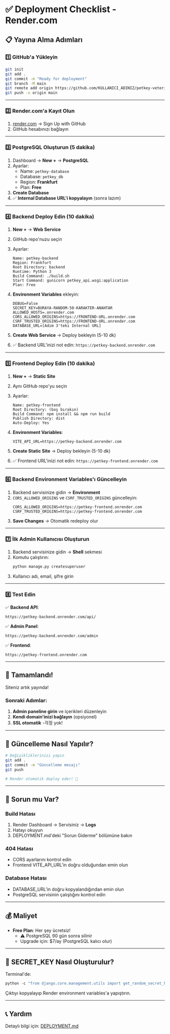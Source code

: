 # ✅ Deployment Checklist - Render.com

## 📋 Yayına Alma Adımları

### 1️⃣ GitHub'a Yükleyin

```bash
git init
git add .
git commit -m "Ready for deployment"
git branch -M main
git remote add origin https://github.com/KULLANICI_ADINIZ/petkey-veteriner.git
git push -u origin main
```

---

### 2️⃣ Render.com'a Kayıt Olun

1. [render.com](https://render.com) → Sign Up with GitHub
2. GitHub hesabınızı bağlayın

---

### 3️⃣ PostgreSQL Oluşturun (5 dakika)

1. Dashboard → **New +** → **PostgreSQL**
2. Ayarlar:
   - Name: `petkey-database`
   - Database: `petkey_db`
   - Region: **Frankfurt**
   - Plan: **Free**
3. **Create Database**
4. ✅ **Internal Database URL'i kopyalayın** (sonra lazım)

---

### 4️⃣ Backend Deploy Edin (10 dakika)

1. **New +** → **Web Service**
2. GitHub repo'nuzu seçin
3. Ayarlar:
   ```
   Name: petkey-backend
   Region: Frankfurt
   Root Directory: backend
   Runtime: Python 3
   Build Command: ./build.sh
   Start Command: gunicorn petkey_api.wsgi:application
   Plan: Free
   ```

4. **Environment Variables** ekleyin:
   ```
   DEBUG=False
   SECRET_KEY=BURAYA-RANDOM-50-KARAKTER-ANAHTAR
   ALLOWED_HOSTS=.onrender.com
   CORS_ALLOWED_ORIGINS=https://FRONTEND-URL.onrender.com
   CSRF_TRUSTED_ORIGINS=https://FRONTEND-URL.onrender.com
   DATABASE_URL=[Adım 3'teki Internal URL]
   ```

5. **Create Web Service** → Deploy bekleyin (5-10 dk)
6. ✅ Backend URL'inizi not edin: `https://petkey-backend.onrender.com`

---

### 5️⃣ Frontend Deploy Edin (10 dakika)

1. **New +** → **Static Site**
2. Aynı GitHub repo'yu seçin
3. Ayarlar:
   ```
   Name: petkey-frontend
   Root Directory: (boş bırakın)
   Build Command: npm install && npm run build
   Publish Directory: dist
   Auto-Deploy: Yes
   ```

4. **Environment Variables**:
   ```
   VITE_API_URL=https://petkey-backend.onrender.com
   ```

5. **Create Static Site** → Deploy bekleyin (5-10 dk)
6. ✅ Frontend URL'inizi not edin: `https://petkey-frontend.onrender.com`

---

### 6️⃣ Backend Environment Variables'ı Güncelleyin

1. Backend servisinize gidin → **Environment**
2. `CORS_ALLOWED_ORIGINS` ve `CSRF_TRUSTED_ORIGINS` güncelleyin:
   ```
   CORS_ALLOWED_ORIGINS=https://petkey-frontend.onrender.com
   CSRF_TRUSTED_ORIGINS=https://petkey-frontend.onrender.com
   ```
3. **Save Changes** → Otomatik redeploy olur

---

### 7️⃣ İlk Admin Kullanıcısı Oluşturun

1. Backend servisinize gidin → **Shell** sekmesi
2. Komutu çalıştırın:
   ```bash
   python manage.py createsuperuser
   ```
3. Kullanıcı adı, email, şifre girin

---

### 8️⃣ Test Edin

✅ **Backend API**:
```
https://petkey-backend.onrender.com/api/
```

✅ **Admin Panel**:
```
https://petkey-backend.onrender.com/admin
```

✅ **Frontend**:
```
https://petkey-frontend.onrender.com
```

---

## 🎉 Tamamlandı!

Siteniz artık yayında!

### Sonraki Adımlar:

1. **Admin paneline girin** ve içerikleri düzenleyin
2. **Kendi domain'inizi bağlayın** (opsiyonel)
3. **SSL otomatik** -걱정 yok!

---

## 🔄 Güncelleme Nasıl Yapılır?

```bash
# Değişikliklerinizi yapın
git add .
git commit -m "Güncelleme mesajı"
git push

# Render otomatik deploy eder! 🚀
```

---

## 🐛 Sorun mu Var?

### Build Hatası
1. Render Dashboard → Servisiniz → **Logs**
2. Hatayı okuyun
3. DEPLOYMENT.md'deki "Sorun Giderme" bölümüne bakın

### 404 Hatası
- CORS ayarlarını kontrol edin
- Frontend VITE_API_URL'in doğru olduğundan emin olun

### Database Hatası
- DATABASE_URL'in doğru kopyalandığından emin olun
- PostgreSQL servisinin çalıştığını kontrol edin

---

## 💰 Maliyet

- **Free Plan**: Her şey ücretsiz!
  - ⚠️ PostgreSQL 90 gün sonra silinir
  - Upgrade için: $7/ay (PostgreSQL kalıcı olur)

---

## 🎯 SECRET_KEY Nasıl Oluşturulur?

Terminal'de:
```python
python -c "from django.core.management.utils import get_random_secret_key; print(get_random_secret_key())"
```

Çıktıyı kopyalayıp Render environment variables'a yapıştırın.

---

## 📞 Yardım

Detaylı bilgi için: [DEPLOYMENT.md](DEPLOYMENT.md)
